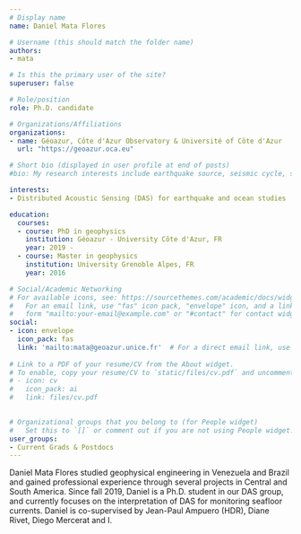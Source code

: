 ```yaml
---
# Display name
name: Daniel Mata Flores

# Username (this should match the folder name)
authors:
- mata

# Is this the primary user of the site?
superuser: false 

# Role/position
role: Ph.D. candidate 

# Organizations/Affiliations
organizations:
- name: Géoazur, Côte d'Azur Observatory & Université of Côte d'Azur
  url: "https://geoazur.oca.eu"

# Short bio (displayed in user profile at end of posts)
#bio: My research interests include earthquake source, seismic cycle, seafloor metrology

interests:
- Distributed Acoustic Sensing (DAS) for earthquake and ocean studies

education:
  courses:
  - course: PhD in geophysics
    institution: Géoazur - University Côte d'Azur, FR
    year: 2019 -
  - course: Master in geophysics
    institution: University Grenoble Alpes, FR
    year: 2016

# Social/Academic Networking
# For available icons, see: https://sourcethemes.com/academic/docs/widgets/#icons
#   For an email link, use "fas" icon pack, "envelope" icon, and a link in the
#   form "mailto:your-email@example.com" or "#contact" for contact widget.
social:
- icon: envelope
  icon_pack: fas
  link: 'mailto:mata@geoazur.unice.fr'  # For a direct email link, use "mailto:test@example.org".
  
# Link to a PDF of your resume/CV from the About widget.
# To enable, copy your resume/CV to `static/files/cv.pdf` and uncomment the lines below.  
# - icon: cv
#   icon_pack: ai
#   link: files/cv.pdf

  
# Organizational groups that you belong to (for People widget)
#   Set this to `[]` or comment out if you are not using People widget.  
user_groups:
- Current Grads & Postdocs
---
```


Daniel Mata Flores studied geophysical engineering in Venezuela and Brazil and gained professional experience through several projects in Central and South America. Since fall 2019, Daniel is a Ph.D. student in our DAS group, and currently focuses on the interpretation of DAS for monitoring seafloor currents. Daniel is co-supervised by Jean-Paul Ampuero (HDR), Diane Rivet, Diego Mercerat and I.
